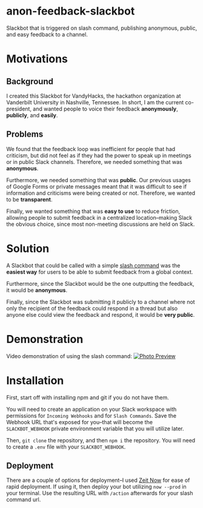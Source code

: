 # anon-feedback-slackbot

Slackbot that is triggered on slash command, publishing anonymous, public, and easy feedback to a channel.

# Motivations

## Background

I created this Slackbot for VandyHacks, the hackathon organization at Vanderbilt University in Nashville, Tennessee. In short, I am the current co-president, and wanted people to voice their feedback **anonymously**, **publicly**, and **easily**.

## Problems

We found that the feedback loop was inefficient for people that had criticism, but did not feel as if they had the power to speak up in meetings or in public Slack channels. Therefore, we needed something that was **anonymous**.

Furthermore, we needed something that was **public**. Our previous usages of Google Forms or private messages meant that it was difficult to see if information and criticisms were being created or not. Therefore, we wanted to be **transparent**.

Finally, we wanted something that was **easy to use** to reduce friction, allowing people to submit feedback in a centralized location–making Slack the obvious choice, since most non-meeting discussions are held on Slack.

# Solution

A Slackbot that could be called with a simple [slash command](https://api.slack.com/interactivity/slash-commands) was the **easiest way** for users to be able to submit feedback from a global context.

Furthermore, since the Slackbot would be the one outputting the feedback, it would be **anonymous**.

Finally, since the Slackbot was submitting it publicly to a channel where not only the recipient of the feedback could respond in a thread but also anyone else could view the feedback and respond, it would be **very public**.

# Demonstration

Video demonstration of using the slash command:
[![Photo Preview](https://img.youtube.com/vi/J1mZRLuweZY/maxresdefault.jpg)](https://youtu.be/J1mZRLuweZY)

# Installation

First, start off with installing npm and git if you do not have them.

You will need to create an application on your Slack workspace with permissions for `Incoming Webhooks` and for `Slash Commands`. Save the Webhook URL that's exposed for you–that will become the `SLACKBOT_WEBHOOK` private environment variable that you will utilize later.

Then, `git clone` the repository, and then `npm i` the repository. You will need to create a `.env` file with your `SLACKBOT_WEBHOOK`.

## Deployment

There are a couple of options for deployment–I used [Zeit Now](https://zeit.co/dashboard) for ease of rapid deployment. If using it, then deploy your bot utilizing `now --prod` in your terminal. Use the resulting URL with `/action` afterwards for your slash command url.
